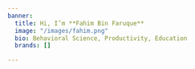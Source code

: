 ```yaml
---
banner:
  title: Hi, I’m **Fahim Bin Faruque**
  image: "/images/fahim.png"
  bio: Behavioral Science, Productivity, Education
  brands: []

---
```


